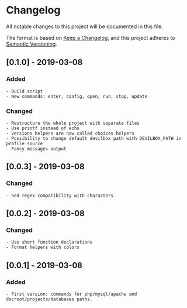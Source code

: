 # Changelog
All notable changes to this project will be documented in this file.

The format is based on [Keep a Changelog](https://keepachangelog.com/en/1.0.0/),
and this project adheres to [Semantic Versioning](https://semver.org/spec/v2.0.0.html).

## [0.1.0] - 2019-03-08
### Added
    - Build script
    - New commands: enter, config, open, run, stop, update
### Changed
    - Restructure the whole project with separate files
    - Use printf instead of echo
    - Versions helpers are now called choices helpers
    - Possibility to change default devilbox path with DEVILBOX_PATH in profile source
    - Fancy messages output

## [0.0.3] - 2019-03-08
### Changed
    - Sed regex compatibility with characters

## [0.0.2] - 2019-03-08
### Changed
    - Use short function declarations
    - Format helpers with colors

## [0.0.1] - 2019-03-08
### Added
    - First version: commands for php/mysql/apache and docroot/projects/databases paths.
